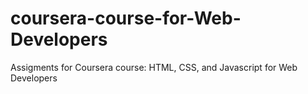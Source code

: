 # coursera-course-for-Web-Developers
Assigments for Coursera course: HTML, CSS, and Javascript for Web Developers
